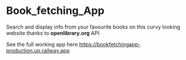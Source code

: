 # Book_fetching_App

Search and display info from your favourite books on this curvy looking website   thanks to **openlibrary.org** API



See the full working app here
https://bookfetchingapp-production.up.railway.app
